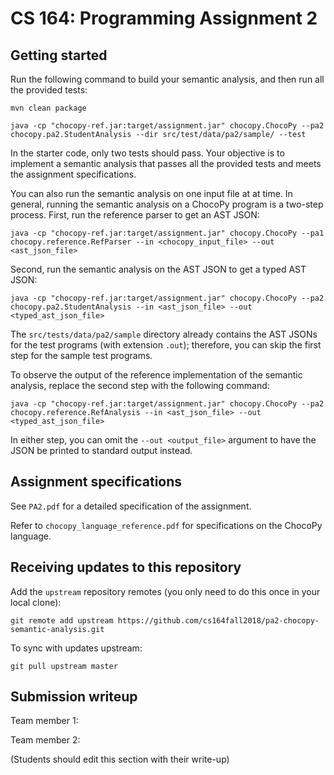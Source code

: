 # CS 164: Programming Assignment 2

## Getting started

Run the following command to build your semantic analysis, and then run all the provided tests:

```
mvn clean package

java -cp "chocopy-ref.jar:target/assignment.jar" chocopy.ChocoPy --pa2 chocopy.pa2.StudentAnalysis --dir src/test/data/pa2/sample/ --test
```

In the starter code, only two tests should pass. Your objective is to implement a semantic analysis that passes all the provided tests and meets the assignment specifications.

You can also run the semantic analysis on one input file at at time. In general, running the semantic analysis on a ChocoPy program is a two-step process. First, run the reference parser to get an AST JSON:

```
java -cp "chocopy-ref.jar:target/assignment.jar" chocopy.ChocoPy --pa1 chocopy.reference.RefParser --in <chocopy_input_file> --out <ast_json_file>
```

Second, run the semantic analysis on the AST JSON to get a typed AST JSON:
```
java -cp "chocopy-ref.jar:target/assignment.jar" chocopy.ChocoPy --pa2 chocopy.pa2.StudentAnalysis --in <ast_json_file> --out <typed_ast_json_file>
```

The `src/tests/data/pa2/sample` directory already contains the AST JSONs for the test programs (with extension `.out`); therefore, you can skip the first step for the sample test programs.

To observe the output of the reference implementation of the semantic analysis, replace the second step with the following command:

```
java -cp "chocopy-ref.jar:target/assignment.jar" chocopy.ChocoPy --pa2 chocopy.reference.RefAnalysis --in <ast_json_file> --out <typed_ast_json_file>
```

In either step, you can omit the `--out <output_file>` argument to have the JSON be printed to standard output instead.

## Assignment specifications

See `PA2.pdf` for a detailed specification of the assignment.

Refer to `chocopy_language_reference.pdf` for specifications on the ChocoPy language. 

## Receiving updates to this repository

Add the `upstream` repository remotes (you only need to do this once in your local clone):

```
git remote add upstream https://github.com/cs164fall2018/pa2-chocopy-semantic-analysis.git
```

To sync with updates upstream:
```
git pull upstream master
```

## Submission writeup

Team member 1: 

Team member 2: 

(Students should edit this section with their write-up)
